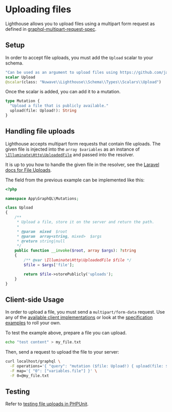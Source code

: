 # Uploading files

Lighthouse allows you to upload files using a multipart form request
as defined in [graphql-multipart-request-spec](https://github.com/jaydenseric/graphql-multipart-request-spec).

## Setup

In order to accept file uploads, you must add the `Upload` scalar to your schema.

```graphql
"Can be used as an argument to upload files using https://github.com/jaydenseric/graphql-multipart-request-spec"
scalar Upload
@scalar(class: "Nuwave\\Lighthouse\\Schema\\Types\\Scalars\\Upload")
```

Once the scalar is added, you can add it to a mutation.

```graphql
type Mutation {
  "Upload a file that is publicly available."
  upload(file: Upload!): String
}
```

## Handling file uploads

Lighthouse accepts multipart form requests that contain file uploads.
The given file is injected into the `array $variables` as an instance of [`\Illuminate\Http\UploadedFile`](https://laravel.com/api/5.8/Illuminate/Http/UploadedFile.html)
and passed into the resolver.

It is up to you how to handle the given file in the resolver,
see the [Laravel docs for File Uploads](https://laravel.com/docs/filesystem#file-uploads).

The field from the previous example can be implemented like this:

```php
<?php

namespace App\GraphQL\Mutations;

class Upload
{
    /**
     * Upload a file, store it on the server and return the path.
     *
     * @param  mixed  $root
     * @param  array<string, mixed>  $args
     * @return string|null
     */
    public function __invoke($root, array $args): ?string
    {
        /** @var \Illuminate\Http\UploadedFile $file */
        $file = $args['file'];

        return $file->storePublicly('uploads');
    }
}
```

## Client-side Usage

In order to upload a file, you must send a `multipart/form-data` request.
Use any of the [available client implementations](https://github.com/jaydenseric/graphql-multipart-request-spec#client)
or look at the [specification examples](https://github.com/jaydenseric/graphql-multipart-request-spec#multipart-form-field-structure) to roll your own.

To test the example above, prepare a file you can upload.

```bash
echo "test content" > my_file.txt
```

Then, send a request to upload the file to your server:

```bash
curl localhost/graphql \
  -F operations='{ "query": "mutation ($file: Upload!) { upload(file: $file) }", "variables": { "file": null } }' \
  -F map='{ "0": ["variables.file"] }' \
  -F 0=@my_file.txt
```

## Testing

Refer to [testing file uploads in PHPUnit](../testing/phpunit.md#simulating-file-uploads).
